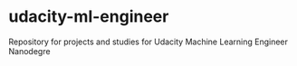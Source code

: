 # udacity-ml-engineer
Repository for projects and studies for Udacity Machine Learning Engineer Nanodegre

